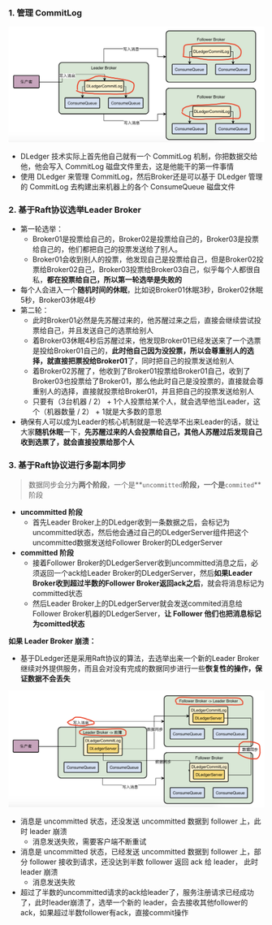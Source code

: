 ### 1. 管理 CommitLog

![r-dledger-1](imgs/r-dledger-1.png)

- DLedger 技术实际上首先他自己就有一个 CommitLog 机制，你把数据交给他，他会写入 CommitLog 磁盘文件里去，这是他能干的第一件事情
- 使用 DLedger 来管理 CommitLog，然后Broker还是可以基于 DLedger 管理的 CommitLog 去构建出来机器上的各个 ConsumeQueue 磁盘文件



 ### 2. 基于Raft协议选举Leader Broker

- 第一轮选举：
  - Broker01是投票给自己的，Broker02是投票给自己的，Broker03是投票给自己的，他们都把自己的投票发送给了别人。
  - Broker01会收到别人的投票，他发现自己是投票给自己，但是Broker02投票给Broker02自己，Broker03投票给Broker03自己，似乎每个人都很自私，**都在投票给自己，所以第一轮选举是失败的**
- 每个人会进入一个**随机时间的休眠**，比如说Broker01休眠3秒，Broker02休眠5秒，Broker03休眠4秒
- 第二轮：
  - 此时Broker01必然是先苏醒过来的，他苏醒过来之后，直接会继续尝试投票给自己，并且发送自己的选票给别人
  - 着Broker03休眠4秒后苏醒过来，他发现Broker01已经发送来了一个选票是投给Broker01自己的，**此时他自己因为没投票，所以会尊重别人的选择，就直接把票投给Broker01**了，同时把自己的投票发送给别人
  - 着Broker02苏醒了，他收到了Broker01投票给Broker01自己，收到了Broker03也投票给了Broker01，那么他此时自己是没投票的，直接就会尊重别人的选择，直接就投票给Broker01，并且把自己的投票发送给别人
  - 只要有（3台机器 / 2） + 1个人投票给某个人，就会选举他当Leader，这个（机器数量 / 2） + 1就是大多数的意思
- 确保有人可以成为Leader的核心机制就是一轮选举不出来Leader的话，就让大家**随机休眠**一下，**先苏醒过来的人会投票给自己，其他人苏醒过后发现自己收到选票了，就会直接投票给那个人**



### 3. 基于Raft协议进行多副本同步

> 数据同步会分为**两个阶段**，一个是**`uncommitted`**阶段，一个是**`commited`**阶段

- **uncommitted 阶段**
  - 首先Leader Broker上的DLedger收到一条数据之后，会标记为uncommitted状态，然后他会通过自己的DLedgerServer组件把这个uncommitted数据发送给Follower Broker的DLedgerServer
- **committed 阶段**
  - 接着Follower Broker的DLedgerServer收到uncommitted消息之后，必须返回一个ack给Leader Broker的DLedgerServer，然后**如果Leader Broker收到超过半数的Follower Broker返回ack之后**，就会将消息标记为committed状态
  - 然后Leader Broker上的DLedgerServer就会发送commited消息给Follower Broker机器的DLedgerServer，**让 Follower 他们也把消息标记为comitted状态**

**如果 Leader Broker 崩溃：**

- 基于DLedger还是采用Raft协议的算法，去选举出来一个新的Leader Broker继续对外提供服务，而且会对没有完成的数据同步进行一些**恢复性的操作，保证数据不会丢失**

![r-dledger-recover](imgs/r-dledger-recover.png)

- 消息是 uncommitted 状态，还没发送 uncommitted 数据到 follower 上，此时 leader 崩溃
  - 消息发送失败，需要客户端不断重试
- 消息是 uncommitted 状态，已经发送 uncommitted 数据到 follower 上，部分 follower 接收到请求，还没达到半数 follower 返回 ack 给 leader， 此时 leader 崩溃
  - 消息发送失败
- 超过了半数的uncommitted请求的ack给leader了，服务注册请求已经成功了，此时leader崩溃了，选举一个新的 leader，会去接收其他follower的ack，如果超过半数follower有ack，直接commit操作